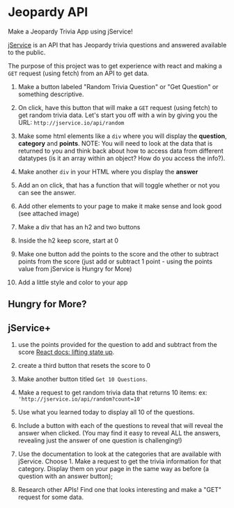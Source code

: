 # Jeopardy API

Make a Jeopardy Trivia App using jService!

[jService](http://jservice.io) is an API that has Jeopardy trivia questions and answered available to the public.

The purpose of this project was to get experience with react and making a `GET` request (using fetch) from an API to get data.

1. Make a button labeled "Random Trivia Question" or "Get Question" or something descriptive.

2. On click, have this button that will make a `GET` request (using fetch) to get random trivia data. Let's start you off with a win by giving you the URL: `http://jservice.io/api/random`

3. Make some html elements like a `div` where you will display the **question**, **category** and **points**. NOTE: You will need to look at the data that is returned to you and think back about how to access data from different datatypes (is it an array within an object? How do you access the info?).

4. Make another `div` in your HTML where you display the **answer**

5. Add an on click, that has a function that will toggle whether or not you can see the answer.

6. Add other elements to your page to make it make sense and look good (see attached image)

7. Make a div that has an h2 and two buttons

8. Inside the h2 keep score, start at 0

9. Make one button add the points to the score and the other to subtract points from the score (just add or subtract 1 point - using the points value from jService is Hungry for More)

10. Add a little style and color to your app

## Hungry for More?
## jService+
1. use the points provided for the question to add and subtract from the score [React docs: lifting state up](https://reactjs.org/docs/lifting-state-up.html).

2. create a third button that resets the score to 0

3. Make another button titled `Get 10 Questions`.

4. Make a request to get random trivia data that returns 10 items: ex: `'http://jservice.io/api/random?count=10'`

5. Use what you learned today to display all 10 of the questions.

6. Include a button with each of the questions to reveal that will reveal the answer when clicked. (You may find it easy to reveal ALL the answers, revealing just the answer of one question is challenging!)

7. Use the documentation to look at the categories that are available with jService. Choose 1. Make a request to get the trivia information for that category. Display them on your page in the same way as before (a question with an answer button);

8. Research other APIs! Find one that looks interesting and make a "GET" request for some data.


